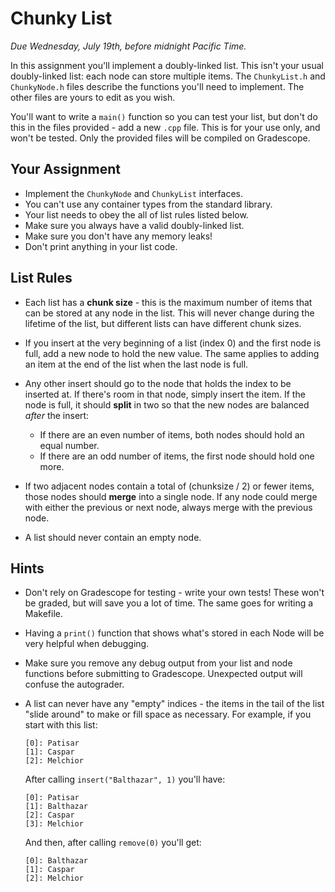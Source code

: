 # Chunky List

_Due Wednesday, July 19th, before midnight Pacific Time._

In this assignment you'll implement a doubly-linked list.  This isn't your usual
doubly-linked list:  each node can store multiple items.  The `ChunkyList.h` and
`ChunkyNode.h` files describe the functions you'll need to implement.  The other
files are yours to edit as you wish.

You'll want to write a `main()` function so you can test your list, but don't do
this in the files provided  - add a new `.cpp` file.  This is for your use only,
and won't be tested.  Only the provided files will be compiled on Gradescope.


## Your Assignment

- Implement the `ChunkyNode` and `ChunkyList` interfaces.
- You can't use any container types from the standard library.
- Your list needs to obey the all of list rules listed below.
- Make sure you always have a valid doubly-linked list.
- Make sure you don't have any memory leaks!
- Don't print anything in your list code.


## List Rules

- Each list has a **chunk size** - this is the maximum  number of items that can
  be stored at any node in the list.  This will never change during the lifetime
  of the list, but different lists can have different chunk sizes.

- If you insert at the very beginning of a list (index 0)  and the first node is
  full, add a new node to hold the new value. The same applies to adding an item
  at the end of the list when the last node is full.

- Any other insert should go to the node that holds the index to be inserted at.
  If there's room in that node, simply insert the item.  If the node is full, it
  should **split** in two so that the new nodes are balanced _after_ the insert:

  - If there are an even number of items, both nodes should hold an equal number.
  - If there are an odd number of items, the first node should hold one more.

- If two adjacent nodes contain a total of (chunksize / 2) or fewer items, those
  nodes should **merge** into a single node. If any node could merge with either
  the previous or next node, always merge with the previous node.

- A list should never contain an empty node.


## Hints

- Don't rely on Gradescope for testing  -  write your own tests!  These won't be
  graded, but will save you a lot of time. The same goes for writing a Makefile.

- Having a `print()` function that shows what's stored in each Node will be very
  helpful when debugging.

- Make sure you remove any debug output from your list and node functions before
  submitting to Gradescope.  Unexpected output will confuse the autograder.

- A list can never have  any "empty" indices - the items in the tail of the list
  "slide around" to make or fill space as necessary.  For example,  if you start
  with this list:
  ```
  [0]: Patisar
  [1]: Caspar
  [2]: Melchior
  ```
  After calling `insert("Balthazar", 1)` you'll have:
  ```
  [0]: Patisar
  [1]: Balthazar
  [2]: Caspar
  [3]: Melchior
  ```
  And then, after calling `remove(0)` you'll get:
  ```
  [0]: Balthazar
  [1]: Caspar
  [2]: Melchior
  ```
